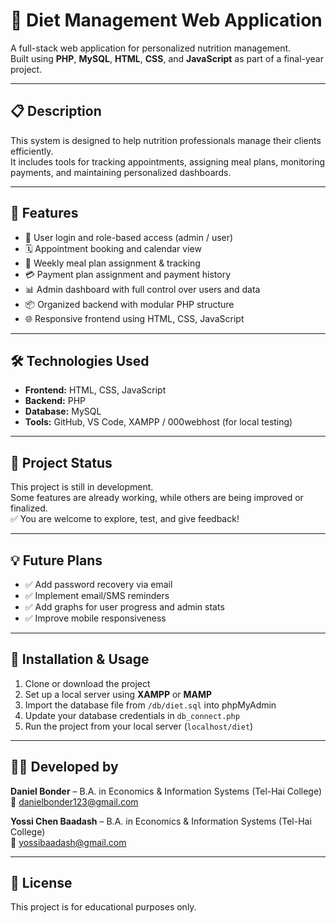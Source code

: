 # 🥗 Diet Management Web Application

A full-stack web application for personalized nutrition management.  
Built using **PHP**, **MySQL**, **HTML**, **CSS**, and **JavaScript** as part of a final-year project.

---

## 📋 Description

This system is designed to help nutrition professionals manage their clients efficiently.  
It includes tools for tracking appointments, assigning meal plans, monitoring payments, and maintaining personalized dashboards.

---

## 🔧 Features

- 👤 User login and role-based access (admin / user)
- 🗓️ Appointment booking and calendar view
- 🥗 Weekly meal plan assignment & tracking
- 💳 Payment plan assignment and payment history
- 📊 Admin dashboard with full control over users and data
- 📦 Organized backend with modular PHP structure
- 🌐 Responsive frontend using HTML, CSS, JavaScript

---

## 🛠️ Technologies Used

- **Frontend:** HTML, CSS, JavaScript  
- **Backend:** PHP  
- **Database:** MySQL  
- **Tools:** GitHub, VS Code, XAMPP / 000webhost (for local testing)

---

## 🚧 Project Status

This project is still in development.  
Some features are already working, while others are being improved or finalized.  
✅ You are welcome to explore, test, and give feedback!

---

## 💡 Future Plans

- ✅ Add password recovery via email  
- ✅ Implement email/SMS reminders  
- ✅ Add graphs for user progress and admin stats  
- ✅ Improve mobile responsiveness

---

## 📂 Installation & Usage

1. Clone or download the project  
2. Set up a local server using **XAMPP** or **MAMP**  
3. Import the database file from `/db/diet.sql` into phpMyAdmin  
4. Update your database credentials in `db_connect.php`  
5. Run the project from your local server (`localhost/diet`)

---

## 🙋‍♂️ Developed by

**Daniel Bonder** – B.A. in Economics & Information Systems (Tel-Hai College)  
📧 danielbonder123@gmail.com

**Yossi Chen Baadash** – B.A. in Economics & Information Systems (Tel-Hai College)  
📧 yossibaadash@gmail.com

---

## 📌 License

This project is for educational purposes only.
